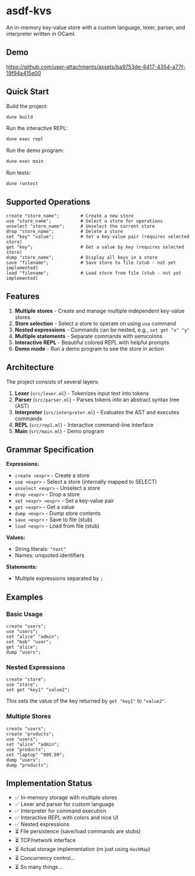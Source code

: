 # asdf-kvs

An in-memory key-value store with a custom language, lexer, parser, and interpreter written in OCaml.

## Demo



https://github.com/user-attachments/assets/ba9753de-8417-4354-a77f-19f94a415e00



## Quick Start

Build the project:

```bash
dune build
```

Run the interactive REPL:

```bash
dune exec repl
```

Run the demo program:

```bash
dune exec main
```

Run tests:

```bash
dune runtest
```

## Supported Operations

```
create "store_name";        # Create a new store
use "store_name";           # Select a store for operations
unselect "store_name";      # Unselect the current store
drop "store_name";          # Delete a store
set "key" "value";          # Set a key-value pair (requires selected store)
get "key";                  # Get a value by key (requires selected store)
dump "store_name";          # Display all keys in a store
save "filename";            # Save store to file (stub - not yet implemented)
load "filename";            # Load store from file (stub - not yet implemented)
```

## Features

1. **Multiple stores** - Create and manage multiple independent key-value stores
2. **Store selection** - Select a store to operate on using `use` command
3. **Nested expressions** - Commands can be nested, e.g., `set get "x" "y"`
4. **Multiple statements** - Separate commands with semicolons
5. **Interactive REPL** - Beautiful colored REPL with helpful prompts
6. **Demo mode** - Run a demo program to see the store in action

## Architecture

The project consists of several layers:

1. **Lexer** (`src/lexer.ml`) - Tokenizes input text into tokens
2. **Parser** (`src/parser.ml`) - Parses tokens into an abstract syntax tree (AST)
3. **Interpreter** (`src/interpreter.ml`) - Evaluates the AST and executes commands
4. **REPL** (`src/repl.ml`) - Interactive command-line interface
5. **Main** (`src/main.ml`) - Demo program

## Grammar Specification

**Expressions:**

- `create <expr>` - Create a store
- `use <expr>` - Select a store (internally mapped to SELECT)
- `unselect <expr>` - Unselect a store
- `drop <expr>` - Drop a store
- `set <expr> <expr>` - Set a key-value pair
- `get <expr>` - Get a value
- `dump <expr>` - Dump store contents
- `save <expr>` - Save to file (stub)
- `load <expr>` - Load from file (stub)

**Values:**

- String literals: `"text"`
- Names: unquoted identifiers

**Statements:**

- Multiple expressions separated by `;`

## Examples

### Basic Usage

```
create "users";
use "users";
set "alice" "admin";
set "bob" "user";
get "alice";
dump "users";
```

### Nested Expressions

```
create "store";
use "store";
set get "key1" "value2";
```

This sets the value of the key returned by `get "key1"` to `"value2"`.

### Multiple Stores

```
create "users";
create "products";
use "users";
set "alice" "admin";
use "products";
set "laptop" "999.99";
dump "users";
dump "products";
```

## Implementation Status

- ✅ In-memory storage with multiple stores
- ✅ Lexer and parser for custom language
- ✅ Interpreter for command execution
- ✅ Interactive REPL with colors and nice UI
- ✅ Nested expressions
- ⏳ File persistence (save/load commands are stubs)
- ⏳ TCP/network interface
- ⏳ Actual storage implementation (rn just using `HashMap`)
- ⏳ Concurrency control...
- ⏳ So many things...
